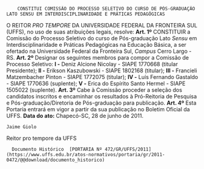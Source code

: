         CONSTITUI COMISSÃO DO PROCESSO SELETIVO DO CURSO DE PÓS-GRADUAÇÃO LATO SENSU EM INTERDISCIPLINARIDADE E PRÁTICAS PEDAGÓGICAS  

 O REITOR *PRO TEMPORE*  DA UNIVERSIDADE FEDERAL DA FRONTEIRA SUL (UFFS), no uso de suas atribuições legais, resolve:   **Art. 1º**  CONSTITUIR a Comissão do Processo Seletivo do curso de Pós-graduação Lato *Sensu*  em Interdisciplinaridade e Práticas Pedagógicas na Educação Básica, a ser ofertado na Universidade Federal da Fronteira Sul, *Campus*  Cerro Largo - RS.   **Art. 2º**  Designar os seguintes membros para compor a Comissão de Processo Seletivo: **I -**  Deniz Alcione Nicolay - SIAPE 1770668 (titular Presidente); **II -**  Erikson Kaszubowski - SIAPE 1802168 (titular); **III -**  Francieli Matzembacher Pinton - SIAPE 1772075 (titular); **IV -**  Luís Fernando Gastaldo - SIAPE 1770636 (suplente); **V -**  Erica do Espírito Santo Hermel - SIAPE 1505022 (suplente).   **Art. 3º**  Cabe à Comissão proceder a seleção dos candidatos inscritos e encaminhar os resultados à Pró-Reitoria de Pesquisa e Pós-graduação/Diretoria de Pós-graduação para publicação.   **Art. 4º**  Esta Portaria entrará em vigor a partir da sua publicação no Boletim Oficial da UFFS.        **Data do ato:** Chapecó-SC, 28 de junho de 2011.   
 

    Jaime Giolo   
 Reitor pro tempore da UFFS 

      Documento Histórico  [PORTARIA Nº 472/GR/UFFS/2011](https://www.uffs.edu.br/atos-normativos/portaria/gr/2011-0472/@@download/documento_historico)     
      